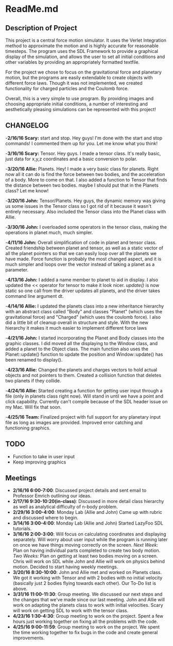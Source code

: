 ReadMe.md
=========

Description of Project
----------------------
This project is a central force motion simulator. It uses the Verlet Integration method to approximate the motion and is highly accurate for reasonable timesteps. The program uses the SDL Framework to provide a graphical display of the simulation, and allows the user to set all initial conditions and other variables by providing an appropriately formatted textfile.

For the project we chose to focus on the gravitational force and planetary motion, but the programs are easily extendable to create objects with different force laws. Though it was not implemented, we created functionality for charged particles and the Coulomb force.

Overall, this is a very simple to use program. By providing images and choosing appropriate initial conditions, a number of interesting and aesthetically pleasing simulations can be represented with this project!

CHANGELOG
---------
-**2/16/16 Scary:** start and stop.  Hey guys!  I'm done with the start and stop commands! I commented them up for you.  Let me know what you think!

-**3/16/16 Scary:** Tensor. Hey guys.  I made a tensor class.  It's really basic, just data for x,y,z coordinates and a basic conversion to polar.

-**3/20/16 Allie:** Planets. Hey! I made a very basic class for planets. Right now all it can do is find the force between two bodies, and the acceleration of a body. More to come on that. I also added a function to Tensor that finds the distance between two bodies. maybe I should put that in the Planets class? Let me know!

-**3/20/16 John:** Tensor/Planets. Hey guys, the dynamic memory was giving us some issues in the Tensor class so I got rid of it because it wasn't entirely necessary. Also included the Tensor class into the Planet class with Allie.

-**3/30/16 John:** I overloaded some operators in the tensor class, making the operations in planet much, much simpler.

-**4/11/16 John:** Overall simplification of code in planet and tensor class. Created friendship between planet and tensor, as well as a static vector of all the planet pointers so that we can easily loop over all the planets we have made. Force function is probably the most changed aspect, and it is much simpler and loops over the vector instead of taking a planet as a parameter.

-**4/13/16 John:** I added a name member to planet to aid in display. I also updated the << operator for tensor to make it look nicer. *update()* is now static so one call from the driver updates all planets, and the driver takes command line argument dt.

-**4/14/16 Allie:** I updated the planets class into a new inheritance hierarchy with an abstract class called "Body" and classes "Planet" (which uses the gravitational force) and "Charged" (which uses the coulomb force). I also did a little bit of cleanup overall in structure and style. With the new hierarchy it makes it much easier to implement different force laws

-**4/21/16 John:** I started incorporating the Planet and Body classes into the graphic classes. I did moved all the displaying to the Window class, and added a planet to the Object class. The main function also uses the Planet::update() function to update the position and Window::update() has been renamed to display().

-**4/23/16 Allie:** Changed the planets and charges vectors to hold actual objects and not pointers to them. Created a collision function that deletes two planets if they collide. 

-**4/24/16 Allie:** Started creating a function for getting user input through a file (only in planets class right now). Will stand in until we have a point and click capability. Currently can't compile because of the SDL header issue on my Mac. Will fix that soon. 

-**4/25/16 Team:** Finalized project with full support for any planetary input file as long as images are provided. Improved error catching and functioning graphics.

TODO
----
- Function to take in user input
- Keep improving graphics

Meetings
--------
- **2/16/16 6:00-7:00**: Discussed project details and sent email to Professor Emrich outlining our ideas.
- **2/17/16 9:30-10:20(in-class)**: Discussed in more detail class hierarchy as well as analytical difficulty of n-body problem.
- **2/29/16 3:00-4:00**: Monday Lab (Allie and John) Came up with rubric and discussed where to begin.
- **3/14/16 3:00-4:00**: Monday Lab (Allie and John) Started LazyFoo SDL tutorials.
- **3/16/16 2:00-3:00**: Will focus on calculating coordinates and displaying separately. Will worry about user input while the program is running later on once we have things moving correctly on the screen. *Next Week:* Plan on having individual parts completed to create two body motion. *Two Weeks:* Plan on getting at least two bodies moving on a screen. Chris will work on SDL while John and Allie will work on physics behind motion. Decided to start having weekly meetings.
- **3/20/16 8:30-10:00**: John and Allie met and worked on Planets class. We got it working with Tensor and with 2 bodies with no initial velocity (basically just 2 bodies flying towards each other). Our To-Do list is above.
- **3/31/16 11:00-11:30**: Group meeting. We discussed our next steps and the changes that we've made since our last meeting. John and Allie will work on adapting the planets class to work with initial velocities. Scary will work on getting SDL to work with the tensor class.
- **4/23/16 1:30-4:30**: Group meeting to work on the project. Spent a few hours just working together on fixing all the problems with the code.
- **4/25/16 9:00-11:59**: Group meeting to work on the project. We spent the time working together to fix bugs in the code and create general improvements.